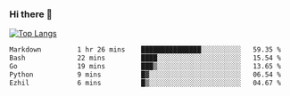 ### Hi there 👋

<!--
**3Xpl0it3r/3Xpl0it3r** is a ✨ _special_ ✨ repository because its `README.md` (this file) appears on your GitHub profile.

Here are some ideas to get you started:

- 🔭 I’m currently working on ...
- 🌱 I’m currently learning ...
- 👯 I’m looking to collaborate on ...
- 🤔 I’m looking for help with ...
- 💬 Ask me about ...
- 📫 How to reach me: ...
- 😄 Pronouns: ...
- ⚡ Fun fact: ...
-->


[![Top Langs](https://github-readme-stats.vercel.app/api/top-langs/?username=3Xpl0it3r&layout=compact)](https://github.com/3Xpl0it3r/3Xpl0it3r)

<!--START_SECTION:waka-->

```txt
Markdown         1 hr 26 mins    ███████████████░░░░░░░░░░   59.35 %
Bash             22 mins         ████░░░░░░░░░░░░░░░░░░░░░   15.54 %
Go               19 mins         ███▒░░░░░░░░░░░░░░░░░░░░░   13.65 %
Python           9 mins          █▓░░░░░░░░░░░░░░░░░░░░░░░   06.54 %
Ezhil            6 mins          █▒░░░░░░░░░░░░░░░░░░░░░░░   04.67 %
```

<!--END_SECTION:waka-->
